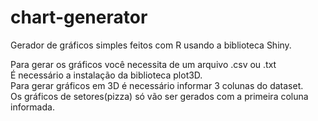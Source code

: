 # chart-generator
Gerador de gráficos simples feitos com R usando a biblioteca Shiny.<p>
Para gerar os gráficos você necessita de um arquivo .csv ou .txt<br>
É necessário a instalação da biblioteca plot3D.<br>
Para gerar gráficos em 3D é necessário informar 3 colunas do dataset.<br>
Os gráficos de setores(pizza) só vão ser gerados com a primeira coluna informada.

